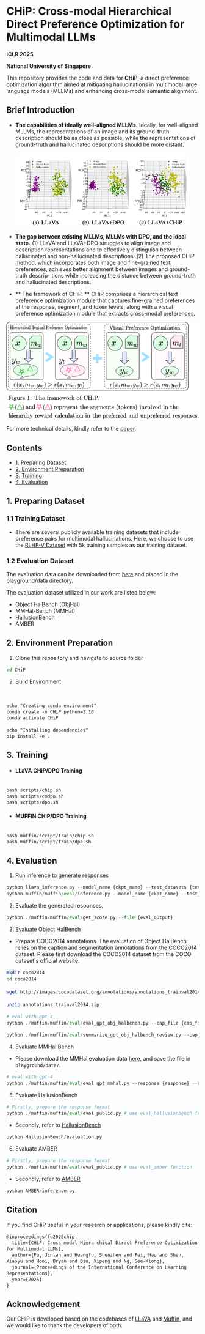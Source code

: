 

#  CHiP: Cross-modal Hierarchical Direct Preference Optimization for Multimodal LLMs


**ICLR 2025**

**National University of Singapore**

This repository provides the code and data for **CHiP**, a direct preference optimization algorithm aimed at mitigating hallucinations in multimodal large language models (MLLMs) and enhancing cross-modal semantic alignment. 


## Brief Introduction 






- **The capabilities of ideally well-aligned MLLMs.** Ideally, for well-aligned MLLMs, the representations of an image and its ground-truth description should be as close as possible, while the representations of ground-truth and hallucinated descriptions should be more distant.


<p align="center" width="100%">
<a target="_blank"><img src="./images/representation_analysis.png" alt="representation_analysis" style="width: 90%; min-width: 200px; display: block; margin: auto;"></a>
</p>


 <!-- ![representation_analysis](./images/representation_analysis.png) -->


- **The gap between existing MLLMs, MLLMs with DPO, and the ideal state.** (1) LLaVA and LLaVA+DPO struggles to align image and description representations and to effectively distinguish between hallucinated and non-hallucinated descriptions. (2) The proposed CHiP method, which incorporates both image and fine-grained text preferences, achieves better alignment between images and ground-truth descrip- tions while increasing the distance between ground-truth and hallucinated descriptions.


- ** The framework of CHiP. ** CHiP comprises a hierarchical text preference optimization module that captures fine-grained preferences at the response, segment, and token levels, along with a visual preference optimization module that extracts cross-modal preferences.

 ![framework](./images/framework.png)


For more technical details, kindly refer to the [paper](https://arxiv.org/pdf/2501.16629). 


## Contents
- [1. Preparing Dataset](#data)
- [2. Environment Preparation](#install)
- [3. Training](#training)
- [4. Evaluation](#evaluation)


## 1. Preparing Dataset 

### 1.1 Training Dataset
* There are several publicly available training datasets that include preference pairs for multimodal hallucinations. Here, we choose to use the [RLHF-V Dataset](https://github.com/RLHF-V/RLHF-V) with 5k training samples as our training dataset.


### 1.2 Evaluation Dataset

The evaluation data can be downloaded from [here](https://drive.google.com/drive/folders/1gAauyipB4Zcc2hfJWH9G3DkwF-2Kx6MX) and placed in the playground/data directory.

The evaluation dataset utilized in our work are listed below: 
* Object HalBench (ObjHal)
* MMHal-Bench (MMHal)
* HallusionBench
* AMBER



## 2. Environment Preparation

1. Clone this repository and navigate to source folder
```bash
cd CHiP
```

2. Build Environment 


```Shell


echo "Creating conda environment"
conda create -n CHiP python=3.10
conda activate CHiP

echo "Installing dependencies"
pip install -e .
```


## 3. Training

* #### LLaVA CHiP/DPO Training
```Shell

bash scripts/chip.sh
bash scripts/cmdpo.sh
bash scripts/dpo.sh
```

* #### MUFFIN CHiP/DPO Training
```Shell

bash muffin/script/train/chip.sh
bash muffin/script/train/dpo.sh
```


## 4. Evaluation

1. Run inference to generate responses

```py
python llava_inference.py --model_name {ckpt_name} --test_datasets {test_datasets} --eval_output {eval_output} 
python muffin/muffin/eval/inference.py --model_name {ckpt_name} --test_datasets {test_datasets} --eval_output {eval_output} 
```


2. Evaluate the generated responses.

```py
python ./muffin/muffin/eval/get_score.py --file {eval_output}
```

3. Evaluate Object HalBench 
* Prepare COCO2014 annotations. 
The evaluation of Object HalBench relies on the caption and segmentation annotations from the COCO2014 dataset. Please first download the COCO2014 dataset from the COCO dataset's official website.

```bash
mkdir coco2014
cd coco2014

wget http://images.cocodataset.org/annotations/annotations_trainval2014.zip

unzip annotations_trainval2014.zip
```

```py
# eval with gpt-4
python ./muffin/muffin/eval/eval_gpt_obj_halbench.py --cap_file {cap_file} --openai_key {api_key}
```

```py
python ./muffin/muffin/eval/summarize_gpt_obj_halbench_review.py --cap_file {cap_file} 
```

4. Evaluate MMHal Bench

* Please download the MMHal evaluation data [here](https://drive.google.com/file/d/1mQyAbeGgRyiVV6qjVkUI1uY_g9E-bDTH/view?usp=sharing), and save the file in `playground/data/`.
```py
# eval with gpt-4
python ./muffin/muffin/eval/eval_gpt_mmhal.py --response {response} --openai_key {api_key}
```
5. Evaluate HallusionBench

```py
# Firstly, prepare the response format 
python ./muffin/muffin/eval/eval_public.py # use eval_hallusionbench function
```
* Secondly, refer to [HallusionBench](https://github.com/tianyi-lab/HallusionBench.git)
```py
python HallusionBench/evaluation.py
```

6. Evaluate AMBER

```py
# Firstly, prepare the response format
python ./muffin/muffin/eval/eval_public.py # use eval_amber function
```
* Secondly, refer to [AMBER](https://github.com/junyangwang0410/AMBER.git)
```py
python AMBER/inference.py
```

## Citation

If you find CHiP useful in your research or applications, please kindly cite:

```
@inproceedings{fu2025chip,
  title={CHiP: Cross-modal Hierarchical Direct Preference Optimization for Multimodal LLMs},
  author={Fu, Jinlan and Huangfu, Shenzhen and Fei, Hao and Shen, Xiaoyu and Hooi, Bryan and Qiu, Xipeng and Ng, See-Kiong},
  journal={Proceedings of the International Conference on Learning Representations},
  year={2025}
}

```



## Acknowledgement

Our CHiP is developed based on the codebases of [LLaVA](https://github.com/haotian-liu/LLaVA) and [Muffin](https://github.com/thunlp/muffin), and we would like to thank the developers of both.



